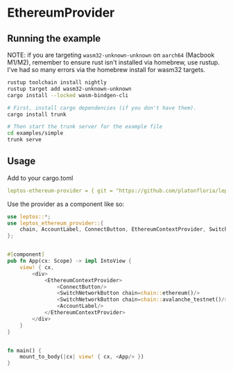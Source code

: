 # EthereumProvider

## Running the example

NOTE: if you are targeting `wasm32-unknown-unknown` on `aarch64` (Macbook M1/M2), remember
to ensure rust isn't installed via homebrew, use rustup. I've had so many errors via
the homebrew install for wasm32 targets.

```bash
rustup toolchain install nightly
rustup target add wasm32-unknown-unknown
cargo install --locked wasm-bindgen-cli

# First, install cargo dependencies (if you don't have them).
cargo install trunk

# Then start the trunk server for the example file
cd examples/simple
trunk serve
```

## Usage

Add to your cargo.toml
```yaml
leptos-ethereum-provider = { git = "https://github.com/platonfloria/leptos-ethereum-provider" }
```

Use the provider as a component like so:
```rust
use leptos::*;
use leptos_ethereum_provider::{
    chain, AccountLabel, ConnectButton, EthereumContextProvider, SwitchNetworkButton,
};


#[component]
pub fn App(cx: Scope) -> impl IntoView {
    view! { cx,
        <div>
            <EthereumContextProvider>
                <ConnectButton/>
                <SwitchNetworkButton chain=chain::ethereum()/>
                <SwitchNetworkButton chain=chain::avalanche_testnet()/>
                <AccountLabel/>
            </EthereumContextProvider>
        </div>
    }
}


fn main() {
    mount_to_body(|cx| view! { cx, <App/> })
}
```
